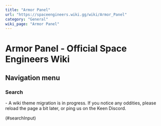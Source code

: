 ```yaml
---
title: "Armor Panel"
url: "https://spaceengineers.wiki.gg/wiki/Armor_Panel"
category: "General"
wiki_page: "Armor Panel"
---
```


# Armor Panel - Official Space Engineers Wiki

## Navigation menu

### Search

\- A wiki theme migration is in progress. If you notice any oddities, please reload the page a bit later, or ping us on the Keen Discord.

(#searchInput)